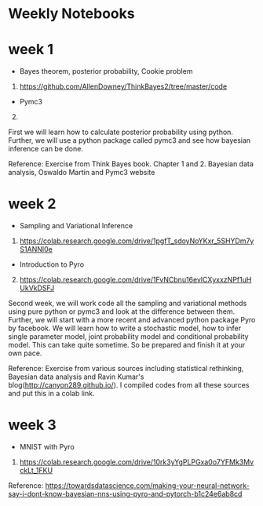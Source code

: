 # Weekly Notebooks

# week 1
 

* Bayes theorem, posterior probability, Cookie problem
1. https://github.com/AllenDowney/ThinkBayes2/tree/master/code

* Pymc3
2. 

First we will learn how to calculate posterior probability using python. Further, we will use a python package called pymc3 and see how bayesian inference can be done.

Reference: Exercise from Think Bayes book. Chapter 1 and 2. Bayesian data analysis, Oswaldo Martin and Pymc3 website

# week 2
* Sampling and Variational Inference
1. https://colab.research.google.com/drive/1pgfT_sdoyNoYKxr_5SHYDm7yS1ANNI0e

* Introduction to Pyro
2. https://colab.research.google.com/drive/1FvNCbnu16evlCXyxxzNPf1uHUkVkDSFJ

Second week, we will work code all the sampling and variational methods using pure python or pymc3 and look at the difference between them. Further, we will start with a more recent and advanced python package Pyro by facebook. We will learn how to write a stochastic model, how to infer single parameter model, joint probability model and conditional probability model. This can take quite sometime. So be prepared and finish it at your own pace. 

Reference: Exercise from various sources including statistical rethinking, Bayesian data analysis and Ravin Kumar's blog(http://canyon289.github.io/). I compiled codes from all these sources and put this in a colab link. 

# week 3
* MNIST with Pyro
1. https://colab.research.google.com/drive/10rk3yYgPLPGxa0o7YFMk3MvckLt_1FKU

Reference: https://towardsdatascience.com/making-your-neural-network-say-i-dont-know-bayesian-nns-using-pyro-and-pytorch-b1c24e6ab8cd